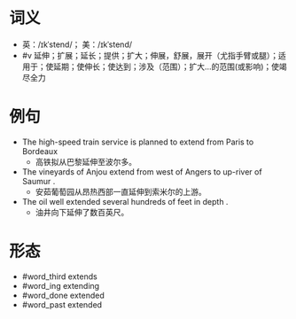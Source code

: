 # 词义
- 英：/ɪkˈstend/； 美：/ɪkˈstend/
- #v 延伸；扩展；延长；提供；扩大；伸展，舒展，展开（尤指手臂或腿）；适用于；使延期；使伸长；使达到；涉及（范围）；扩大…的范围(或影响)；使竭尽全力
# 例句
- The high-speed train service is planned to extend from Paris to Bordeaux
	- 高铁拟从巴黎延伸至波尔多。
- The vineyards of Anjou extend from west of Angers to up-river of Saumur .
	- 安茹葡萄园从昂热西部一直延伸到索米尔的上游。
- The oil well extended several hundreds of feet in depth .
	- 油井向下延伸了数百英尺。
# 形态
- #word_third extends
- #word_ing extending
- #word_done extended
- #word_past extended
